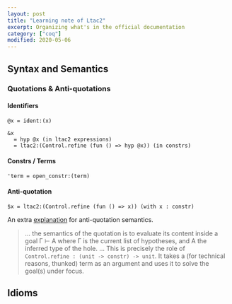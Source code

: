 ```yaml
---
layout: post
title: "Learning note of Ltac2"
excerpt: Organizing what's in the official documentation
category: ["coq"]
modified: 2020-05-06
---
```


## Syntax and Semantics

### Quotations & Anti-quotations

#### Identifiers

```coq
@x = ident:(x)

&x
  = hyp @x (in ltac2 expressions)
  = ltac2:(Control.refine (fun () => hyp @x)) (in constrs)
```

#### Constrs / Terms

```coq
'term = open_constr:(term)
```

#### Anti-quotation

```
$x = ltac2:(Control.refine (fun () => x)) (with x : constr)
```

An extra [explanation](https://stackoverflow.com/questions/67367231/what-does-control-refine-do-in-ltac2)
for anti-quotation semantics.

> ... the semantics of the quotation is to evaluate its content inside a goal
> Γ ⊢ A where Γ is the current list of hypotheses, and A the inferred type of the hole.
> ...
> This is precisely the role of `Control.refine : (unit -> constr) -> unit`.
> It takes a (for technical reasons, thunked) term as an argument and uses it
> to solve the goal(s) under focus.

## Idioms
